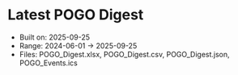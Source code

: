 # Latest POGO Digest
- Built on: 2025-09-25
- Range: 2024-06-01 → 2025-09-25
- Files: POGO_Digest.xlsx, POGO_Digest.csv, POGO_Digest.json, POGO_Events.ics
